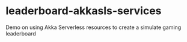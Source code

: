 # leaderboard-akkasls-services
Demo on using Akka Serverless resources to create a simulate gaming leaderboard
